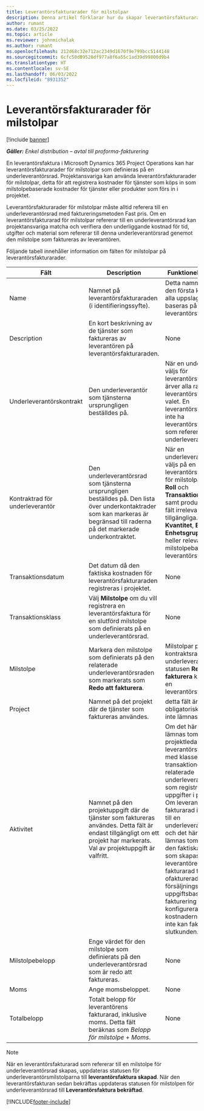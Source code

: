 ```yaml
---
title: Leverantörsfakturarader för milstolpar
description: Denna artikel förklarar hur du skapar leverantörsfakturarader för milstolpar för en underleverantör.
author: rumant
ms.date: 03/25/2022
ms.topic: article
ms.reviewer: johnmichalak
ms.author: rumant
ms.openlocfilehash: 212d68c32e712ac2349d1670f9e799bcc5144148
ms.sourcegitcommit: 6cfc50d89528df977a8f6a55c1ad39d99800d9b4
ms.translationtype: HT
ms.contentlocale: sv-SE
ms.lasthandoff: 06/03/2022
ms.locfileid: "8931352"
---
```

# <a name="vendor-invoice-lines-for-milestones"></a>Leverantörsfakturarader för milstolpar

[!include [banner](../../includes/dataverse-preview.md)]

_**Gäller:** Enkel distribution – avtal till proforma-fakturering_

En leverantörsfaktura i Microsoft Dynamics 365 Project Operations kan har leverantörsfakturarader för milstolpar som definieras på en underleverantörsrad. Projektansvariga kan använda leverantörsfakturarader för milstolpar, detta för att registrera kostnader för tjänster som köps in som milstolpebaserade kostnader för tjänster eller produkter som förs in i projektet.

Leverantörsfakturarader för milstolpar måste alltid referera till en underleverantörsrad med faktureringsmetoden Fast pris. Om en leverantörsfakturarad för milstolpar refererar till en underleverantörsrad kan projektansvariga matcha och verifiera den underliggande kostnad för tid, utgifter och material som refererar till denna underleverantörsrad genemot den milstolpe som faktureras av leverantören.

Följande tabell innehåller information om fälten för milstolpar på leverantörsfakturarader.

| Fält | Description | Funktionellt påverkan |
| --- | --- | --- |
| Name | Namnet på leverantörsfakturaraden (i identifieringssyfte). | Detta namn visas som den första kolumnen i alla uppslag som baseras på leverantörsfakturarader. |
| Description | En kort beskrivning av de tjänster som faktureras av leverantören på leverantörsfakturaraden. | None |
| Underleverantörskontrakt | Den underleverantör som tjänsterna ursprungligen beställdes på. | När en underleverantör väljs för leverantörsfakturan ärver alla rader på leverantörsfakturan det valet. En leverantörsfaktura kan inte ha leverantörsfakturarader som refererar till olika underleverantörer. |
| Kontraktrad för underleverantör | Den underleverantörsrad som tjänsterna ursprungligen beställdes på. Den lista över underkontaktrader som kan markeras är begränsad till raderna på det markerade underkontraktet. | När en underleverantörsrad väljs på en leverantörsfakturarad för milstolpar är fälten **Roll** och **Transaktionskategori** samt produktrelaterade fält irrelevanta och inte tillgängliga. Fälten **Kvantitet**, **Enhet** och **Enhetsgrupp** är inte heller relevanta för milstolpebaserade leverantörsfakturarader. |
| Transaktionsdatum | Det datum då den faktiska kostnaden för leverantörsfakturaraden registreras i projektet. | None |
| Transaktionsklass | Välj **Milstolpe** om du vill registrera en leverantörsfaktura för en slutförd milstolpe som definierats på en underleverantörsrad. | None |
| Milstolpe | Markera den milstolpe som definierats på den relaterade underleverantörsraden som markerats som **Redo att fakturera**. | Milstolpar på kontraktsrader för underleverantör och har statusen **Redo att fakturera** kan väljas på en leverantörsfakturarad. |
| Project | Namnet på det projekt där de tjänster som faktureras användes. | detta fält är obligatoriskt och får inte lämnas tomt. |
| Aktivitet | Namnet på den projektuppgift där de tjänster som faktureras användes. Detta fält är endast tillgängligt om ett projekt har markerats. Val av projektuppgift är valfritt. | Om det här fältet lämnas tomt kan projektledaren matcha leverantörsfakturaraden med klassen för transaktioner på den relaterade underleverantörsraden som registreras för alla uppgifter i projektet. Om leverantörens fakturarad inte refererar till en underleverantörsrad och det här fältet lämnas tomt, länkas inte den faktiska kostnaden som skapas av leverantörens fakturarad till några ofakturerade försäljningsvärden. Om uppgiftsbaserad fakturering har konfigurerats kanske kostnaderna i detta fall inte kan faktureras till slutkunden. |
| Milstolpebelopp | Enge värdet för den milstolpe som definierats på den underleverantörsrad som är redo att faktureras. | None |
| Moms | Ange momsbeloppet. | None |
| Totalbelopp | Totalt belopp för leverantörens fakturarad, inklusive moms. Detta fält beräknas som *Belopp för milstolpe* + *Moms*. | None |

> [!NOTE]
> När en leverantörsfakturarad som refererar till en milstolpe för underleverantörsrad skapas, uppdateras statusen för underleverantörsmilstolparna till **leverantörsfaktura skapad**. När den leverantörsfakturan sedan bekräftas uppdateras statusen för milstolpen för underleverantörsrad till **Leverantörsfaktura bekräftad**.

[!INCLUDE[footer-include](../../includes/footer-banner.md)]
